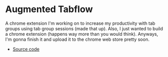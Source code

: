 # Augmented Tabflow

A chrome extension I'm working on to increase my productivity with tab groups using tab group sessions (made that up). Also, I just wanted to build a chrome extension (happens way more than you would think). Anyways, I'm gonna finish it and upload it to the chrome web store pretty soon.

- [Source code](https://github.com/paglobal/augmented-tabflow)
